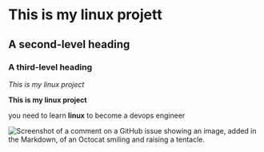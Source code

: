 
# This is my linux projett
## A second-level heading
### A third-level heading

*This is my linux project*

**This is my linux project**

you need to learn **linux** to become a devops engineer

![Screenshot of a comment on a GitHub issue showing an image, added in the Markdown, of an Octocat smiling and raising a tentacle.](https://myoctocat.com/assets/images/base-octocat.svg)
